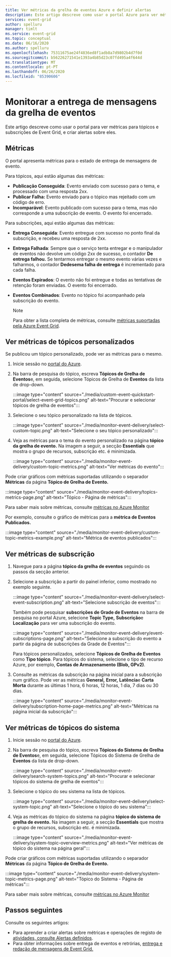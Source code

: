 ```yaml
---
title: Ver métricas da grelha de eventos Azure e definir alertas
description: Este artigo descreve como usar o portal Azure para ver métricas para tópicos e subscrições de Azure Event Grid e criar alertas sobre eles.
services: event-grid
author: spelluru
manager: timlt
ms.service: event-grid
ms.topic: conceptual
ms.date: 06/16/2020
ms.author: spelluru
ms.openlocfilehash: 75311675ae24f4836ed8f1adb8a7d9802b4d7f0d
ms.sourcegitcommit: b56226271541e1393a4b85d23c07fd495a4f644d
ms.translationtype: MT
ms.contentlocale: pt-PT
ms.lasthandoff: 06/26/2020
ms.locfileid: "85390606"
---
```

# <a name="monitor-event-grid-message-delivery"></a>Monitorar a entrega de mensagens da grelha de eventos 
Este artigo descreve como usar o portal para ver métricas para tópicos e subscrições de Event Grid, e criar alertas sobre eles. 

## <a name="metrics"></a>Métricas

O portal apresenta métricas para o estado de entrega de mensagens de evento.

Para tópicos, aqui estão algumas das métricas:

* **Publicação Conseguida**: Evento enviado com sucesso para o tema, e processado com uma resposta 2xx.
* **Publicar Falha:** Evento enviado para o tópico mas rejeitado com um código de erro.
* **Incomparável**: Evento publicado com sucesso para o tema, mas não corresponde a uma subscrição de evento. O evento foi encerrado.

Para subscrições, aqui estão algumas das métricas:

* **Entrega Conseguida**: Evento entregue com sucesso no ponto final da subscrição, e recebeu uma resposta de 2xx.
* **Entrega Falhada**: Sempre que o serviço tenta entregar e o manipulador de eventos não devolve um código 2xx de sucesso, o contador **De entrega falhou.** Se tentarmos entregar o mesmo evento várias vezes e falharmos, o contador **Dedesema falha de entrega** é incrementado para cada falha.
* **Eventos Expirados**: O evento não foi entregue e todas as tentativas de retenção foram enviadas. O evento foi encerrado.
* **Eventos Combinados**: Evento no tópico foi acompanhado pela subscrição do evento.

    > [!NOTE]
    > Para obter a lista completa de métricas, consulte [métricas suportadas pela Azure Event Grid](metrics.md).

## <a name="view-custom-topic-metrics"></a>Ver métricas de tópicos personalizados

Se publicou um tópico personalizado, pode ver as métricas para o mesmo. 

1. Inicie sessão no [portal do Azure](https://portal.azure.com/).
2. Na barra de pesquisa do tópico, escreva **Tópicos de Grelha de Eventos**e, em seguida, selecione Tópicos de Grelha de **Eventos** da lista de drop-down. 

    :::image type="content" source="./media/custom-event-quickstart-portal/select-event-grid-topics.png" alt-text="Procurar e selecionar tópicos de grelha de eventos":::
3. Selecione o seu tópico personalizado na lista de tópicos. 

    :::image type="content" source="./media/monitor-event-delivery/select-custom-topic.png" alt-text="Selecione o seu tópico personalizado":::
4. Veja as métricas para o tema do evento personalizado na página **tópico da grelha de evento.** Na imagem a seguir, a secção **Essentials** que mostra o grupo de recursos, subscrição etc. é minimizada. 

    :::image type="content" source="./media/monitor-event-delivery/custom-topic-metrics.png" alt-text="Ver métricas do evento":::

Pode criar gráficos com métricas suportadas utilizando o separador **Métricas** da página **Tópico de Grelha de Evento.**

:::image type="content" source="./media/monitor-event-delivery/topics-metrics-page.png" alt-text="Tópico - Página de métricas":::

Para saber mais sobre métricas, consulte [métricas no Azure Monitor](../azure-monitor/platform/data-platform-metrics.md)

Por exemplo, consulte o gráfico de métricas para a **métrica de Eventos Publicados.**

:::image type="content" source="./media/monitor-event-delivery/custom-topic-metrics-example.png" alt-text="Métrica de eventos publicados":::


## <a name="view-subscription-metrics"></a>Ver métricas de subscrição
1. Navegue para a página **tópico da grelha de eventos** seguindo os passos da secção anterior. 
2. Selecione a subscrição a partir do painel inferior, como mostrado no exemplo seguinte. 

    :::image type="content" source="./media/monitor-event-delivery/select-event-subscription.png" alt-text="Selecione subscrição de eventos":::    

    Também pode pesquisar **subscrições de Grade de Eventos** na barra de pesquisa no portal Azure, selecione **Topic Type,** **Subscrição**e **Localização** para ver uma subscrição do evento. 

    :::image type="content" source="./media/monitor-event-delivery/event-subscriptions-page.png" alt-text="Selecione a subscrição do evento a partir da página de subscrições da Grade de Eventos":::        

    Para tópicos personalizados, selecione **Tópicos de Grelha de Eventos** como **Tipo tópico**. Para tópicos do sistema, selecione o tipo de recurso Azure, por exemplo, **Contas de Armazenamento (Blob, GPv2)**. 
3. Consulte as métricas da subscrição na página inicial para a subscrição num gráfico. Pode ver as métricas **General,** **Error,** **Latência**e **Carta Morta** durante as últimas 1 hora, 6 horas, 12 horas, 1 dia, 7 dias ou 30 dias. 

    :::image type="content" source="./media/monitor-event-delivery/subscription-home-page-metrics.png" alt-text="Métricas na página inicial da subscrição":::    

## <a name="view-system-topic-metrics"></a>Ver métricas de tópicos do sistema

1. Inicie sessão no [portal do Azure](https://portal.azure.com/).
2. Na barra de pesquisa do tópico, escreva **Tópicos do Sistema de Grelha de Eventos**e, em seguida, selecione Tópicos do Sistema de Grelha de **Eventos** da lista de drop-down. 

    :::image type="content" source="./media/monitor-event-delivery/search-system-topics.png" alt-text="Procurar e selecionar tópicos do sistema de grelha de eventos":::
3. Selecione o tópico do seu sistema na lista de tópicos. 

    :::image type="content" source="./media/monitor-event-delivery/select-system-topic.png" alt-text="Selecione o tópico do seu sistema":::
4. Veja as métricas do tópico do sistema na página **tópico do sistema de grelha de evento.** Na imagem a seguir, a secção **Essentials** que mostra o grupo de recursos, subscrição etc. é minimizada. 

    :::image type="content" source="./media/monitor-event-delivery/system-topic-overview-metrics.png" alt-text="Ver métricas de tópico do sistema na página geral":::

Pode criar gráficos com métricas suportadas utilizando o separador **Métricas** da página **Tópico de Grelha de Evento.**

:::image type="content" source="./media/monitor-event-delivery/system-topic-metrics-page.png" alt-text="Tópico do Sistema - Página de métricas":::

Para saber mais sobre métricas, consulte [métricas no Azure Monitor](../azure-monitor/platform/data-platform-metrics.md)


## <a name="next-steps"></a>Passos seguintes
Consulte os seguintes artigos:

- Para aprender a criar alertas sobre métricas e operações de registo de [atividades, consulte Alertas definidos](set-alerts.md).
- Para obter informações sobre entrega de eventos e retrórias, [entrega e redação de mensagens de Event Grid.](delivery-and-retry.md)
